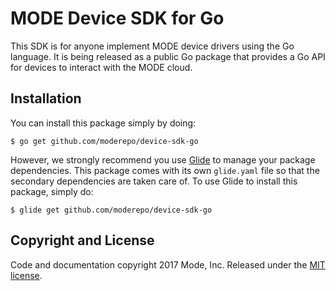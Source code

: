 # MODE Device SDK for Go

This SDK is for anyone implement MODE device drivers using the Go language. It is
being released as a public Go package that provides a Go API for devices to interact with the MODE cloud.

## Installation

You can install this package simply by doing:

    $ go get github.com/moderepo/device-sdk-go

However, we strongly recommend you use [Glide](https://glide.sh/) to manage your
package dependencies. This package comes with its own `glide.yaml` file so that
the secondary dependencies are taken care of. To use Glide to install this package,
simply do:

    $ glide get github.com/moderepo/device-sdk-go


## Copyright and License

Code and documentation copyright 2017 Mode, Inc. Released under the [MIT license](https://github.com/moderepo/device-sdk-go/blob/master/LICENSE).

